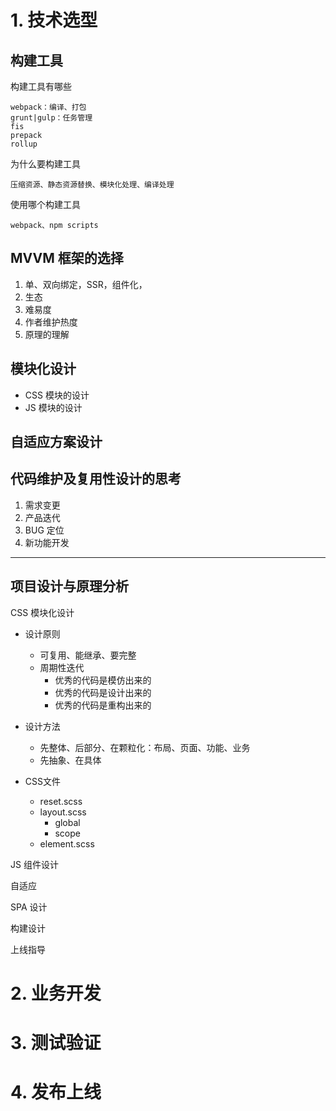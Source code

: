 # 1. 技术选型

## 构建工具

构建工具有哪些

    webpack：编译、打包
    grunt|gulp：任务管理
    fis
    prepack
    rollup

为什么要构建工具

    压缩资源、静态资源替换、模块化处理、编译处理

使用哪个构建工具

    webpack、npm scripts

## MVVM 框架的选择

1. 单、双向绑定，SSR，组件化，
2. 生态
3. 难易度
4. 作者维护热度
5. 原理的理解

## 模块化设计

- CSS 模块的设计
- JS 模块的设计

## 自适应方案设计

## 代码维护及复用性设计的思考

1. 需求变更
2. 产品迭代
3. BUG 定位
4. 新功能开发

---

## 项目设计与原理分析

CSS 模块化设计

- 设计原则
    - 可复用、能继承、要完整
    - 周期性迭代
        - 优秀的代码是模仿出来的
        - 优秀的代码是设计出来的
        - 优秀的代码是重构出来的
- 设计方法
    - 先整体、后部分、在颗粒化：布局、页面、功能、业务
    - 先抽象、在具体

- CSS文件
    - reset.scss
    - layout.scss
        - global
        - scope
    - element.scss 

JS 组件设计

自适应

SPA 设计

构建设计

上线指导



# 2. 业务开发
# 3. 测试验证
# 4. 发布上线